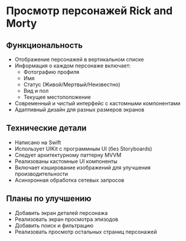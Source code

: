 # Просмотр персонажей Rick and Morty

## Функциональность
- Отображение персонажей в вертикальном списке
- Информация о каждом персонаже включает:
  - Фотографию профиля
  - Имя
  - Статус (Живой/Мертвый/Неизвестно)
  - Вид и пол
  - Текущее местоположение
- Современный и чистый интерфейс с кастомными компонентами
- Адаптивный дизайн для разных размеров экранов

## Технические детали
- Написано на Swift
- Использует UIKit с программным UI (без Storyboards)
- Следует архитектурному паттерну MVVM
- Реализованы кастомные UI компоненты
- Включает кэширование изображений для улучшения производительности
- Асинхронная обработка сетевых запросов

## Планы по улучшению
- Добавить экран деталей персонажа
- Реализовать экран просмотра эпизодов
- Добавить поиск и фильтрацию
- Реализовать просмотр остальных страниц персонажей
